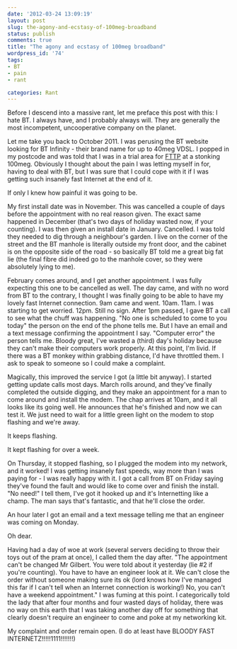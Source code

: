 ```yaml
---
date: '2012-03-24 13:09:19'
layout: post
slug: the-agony-and-ecstasy-of-100meg-broadband
status: publish
comments: true
title: "The agony and ecstasy of 100meg broadband"
wordpress_id: '74'
tags:
- BT
- pain
- rant

categories: Rant
---
```


Before I descend into a massive rant, let me preface this post with this: I hate BT. I always have, and I probably always will. They are generally the most incompetent, uncooperative company on the planet. 

Let me take you back to October 2011. I was perusing the BT website looking for BT Infinity - their brand name for up to 40meg VDSL. I popped in my postcode and was told that I was in a trial area for [FTTP](http://en.wikipedia.org/wiki/Fiber_to_the_x#Fiber_to_the_premises) at a stonking 100meg. Obviously I thought about the pain I was letting myself in for, having to deal with BT, but I was sure that I could cope with it if I was getting such insanely fast Internet at the end of it. 

If only I knew how painful it was going to be. <!--more-->

My first install date was in November. This was cancelled a couple of days before the appointment with no real reason given. The exact same happened in December (that's two days of holiday wasted now, if your counting). I was then given an install date in January. Cancelled. I was told they needed to dig through a neighbour's garden. I live on the corner of the street and the BT manhole is literally outside my front door, and the cabinet is on the opposite side of the road - so basically BT told me a great big fat lie (the final fibre did indeed go to the manhole cover, so they were absolutely lying to me).

February comes around, and I get another appointment.  I was fully expecting this one to be cancelled as well. The day came, and with no word from BT to the contrary, I thought I was finally going to be able to have my lovely fast Internet connection. 9am came and went. 10am. 11am. I was starting to get worried. 12pm. Still no sign. After 1pm passed, I gave BT a call to see what the chuff was happening. "No one is scheduled to come to you today" the person on the end of the phone tells me. But I have an email and a text message confirming the appointment I say. "Computer error" the person tells me. Bloody great, I've wasted a (third) day's holiday because they can't make their computers work properly. At this point, I'm livid. If there was a BT monkey within grabbing distance, I'd have throttled them. I ask to speak to someone so I could make a complaint. 

Magically, this improved the service I got (a little bit anyway). I started getting update calls most days. March rolls around, and they've finally completed the outside digging, and they make an appointment for a man to come around and install the modem. The chap arrives at 10am, and it all looks like its going well. He announces that he's finished and now we can test it. We just need to wait for a little green light on the modem to stop flashing and we're away.

It keeps flashing.

It kept flashing for over a week. 

On Thursday, it stopped flashing, so I plugged the modem into my network, and it worked! I was getting insanely fast speeds, way more than I was paying for - I was really happy with it. I got a call from BT on Friday saying they've found the fault and would like to come over and finish the install. "No need!" I tell them, I've got it hooked up and it's Internetting like a champ. The man says that's fantastic, and that he'll close the order.

An hour later I got an email and a text message telling me that an engineer was coming on Monday. 

Oh dear. 

Having had a day of woe at work (several servers deciding to throw their toys out of the pram at once), I called them the day after. "The appointment can't be changed Mr Gilbert. You were told about it yesterday (lie #2 if you're counting). You have to have an engineer look at it. We can't close the order without someone making sure its ok (lord knows how I've managed this far if I can't tell when an Internet connection is working!) No, you can't have a weekend appointment." I was fuming at this point. I categorically told the lady that after four months and four wasted days of holiday, there was no way on this earth that I was taking another day off for something that clearly doesn't require an engineer to come and poke at my networking kit.

My complaint and order remain open. (I do at least have BLOODY FAST INTERNETZ!!!!!1111!!!!!!!)
